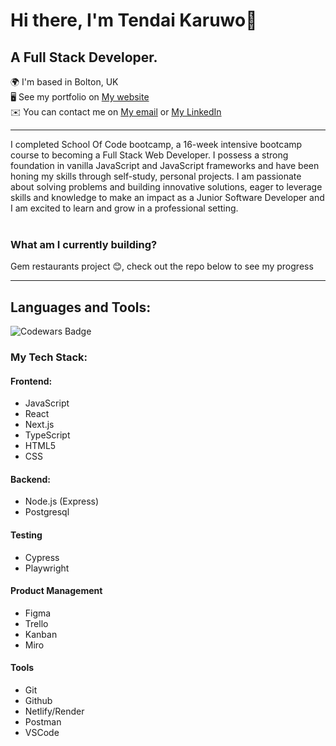 # Hi there, I'm Tendai Karuwo👋

## A Full Stack Developer.

🌍  I'm based in Bolton, UK <br>
🖥️  See my portfolio on <a href="https://tendai-karuwo.onrender.com/">My website</a> <br>
✉️  You can contact me on <a href="mailto:tendaikaruwo96@gmail.com">My email</a> or <a href="https://www.linkedin.com/in/tendai-karuwo-6a1869166/" alt=" Tendai Karuwo's Linkedin Profile" > My LinkedIn </a> 
<hr/>
I completed School Of Code bootcamp, a 16-week intensive bootcamp course to becoming a Full Stack Web Developer. I possess a strong foundation in vanilla JavaScript and JavaScript frameworks and have been honing my skills through self-study, personal projects. I am passionate about solving problems and building innovative
solutions, eager to leverage skills and knowledge to make an impact as a Junior Software Developer and I am excited to learn and grow in a professional setting.
<br><br>

### What am I currently building?
Gem restaurants project 😊, check out the repo below to see my progress

<hr/>

## Languages and Tools:

<img src="https://www.codewars.com/users/Tendaik96/badges/large" alt="Codewars Badge"/>

### My Tech Stack:

#### Frontend:
- JavaScript
- React
- Next.js
- TypeScript
- HTML5
- CSS

#### Backend:
- Node.js (Express)
- Postgresql

#### Testing
- Cypress
- Playwright

#### Product Management
- Figma
- Trello
- Kanban
- Miro

#### Tools
- Git
- Github
- Netlify/Render
- Postman
- VSCode



